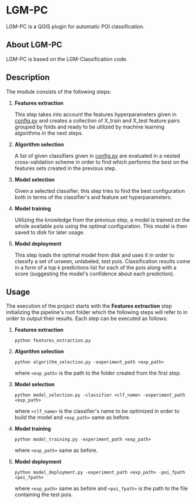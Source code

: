 # LGM-PC
LGM-PC is a QGIS plugin for automatic POI classification.

## About LGM-PC
LGM-PC is based on the LGM-Classification code.

## Description
The module consists of the following steps:

1. **Features extraction**

   This step takes into account the features hyperparameters given in [config.py](./LGM-Classification/config.py) and creates a collection of X_train and X_test feature pairs grouped by folds and ready to be utilized by machine learning algorithms in the next steps.
2. **Algorithm selection**

   A list of given classifiers given in [config.py](./LGM-Classification/config.py) are evaluated in a nested cross-validation scheme in order to find which performs the best on the features sets created in the previous step.
3. **Model selection**

   Given a selected classifier, this step tries to find the best configuration both in terms of the classifier's and feature set hyperparameters.
4. **Model training**

   Utilizing the knowledge from the previous step, a model is trained on the whole available pois using the optimal configuration. This model is then saved to disk for later usage.
5. **Model deployment**

   This step loads the optimal model from disk and uses it in order to classify a set of unseen, unlabeled, test pois. Classification results come in a form of a top k predictions list for each of the pois along with a score (suggesting the model's confidence about each prediction).

## Usage
The execution of the project starts with the **Features extraction** step initializing the pipeline's root folder which the following steps will refer to in order to output their results. Each step can be executed as follows:

1. **Features extraction**

   ```python features_extraction.py```
2. **Algorithm selection**

   ```python algorithm_selection.py -experiment_path <exp_path>```
   
   where ```<exp_path>``` is the path to the folder created from the first step.
3. **Model selection**

   ```python model_selection.py -classifier <clf_name> -experiment_path <exp_path>```
   
   where ```<clf_name>``` is the classifier's name to be optimized in order to build the model and ```<exp_path>``` same as before.
4. **Model training**

   ```python model_training.py -experiment_path <exp_path>```
   
   where ```<exp_path>``` same as before.
5. **Model deployment**

   ```python model_deployment.py -experiment_path <exp_path> -poi_fpath <poi_fpath>```
   
   where ```<exp_path>``` same as before and ```<poi_fpath>``` is the path to the file containing the test pois.
